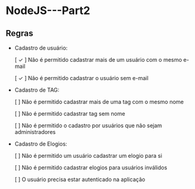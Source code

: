 ﻿# NodeJS---Part2

## Regras 

- Cadastro de usuário: 
    
    [ ✓ ] Não é permitido cadastrar mais de um usuário com o mesmo e-mail 

    [ ✓ ] Não é permitido cadastrar o usuário sem e-mail 

- Cadastro de TAG:

    [ ] Não é permitido cadastrar mais de uma tag com o mesmo nome 

    [ ] Não é permitido cadastrar tag sem nome

    [ ] Não é permitido o cadastro por usuários que não sejam administradores 

- Cadastro de Elogios: 

    [ ] Não é permitido um usuário cadastrar um elogio para si

    [ ] Não é permitido cadastrar elogios para usuários inválidos 

    [ ] O usuário precisa estar autenticado na aplicação 